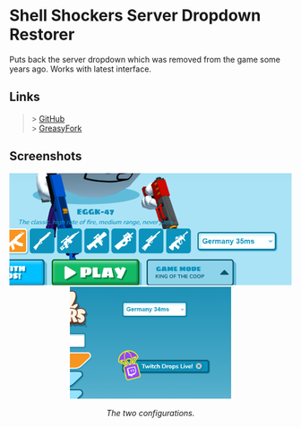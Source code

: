 # Shell Shockers Server Dropdown Restorer
Puts back the server dropdown which was removed from the game some years ago. Works with latest interface.

## Links

> \> [GitHub](https://github.com/onlypuppy7/ShellShockersServerDropdownRestorer/)  
> \> [GreasyFork](https://greasyfork.org/en/scripts/527873-shell-shockers-server-dropdown-restorer/)

## Screenshots

<center>
<img src="./image.png" alt="image" height="200px">
<img src="./image-1.png" alt="image-1" height="200px">

*The two configurations.*
</center>
